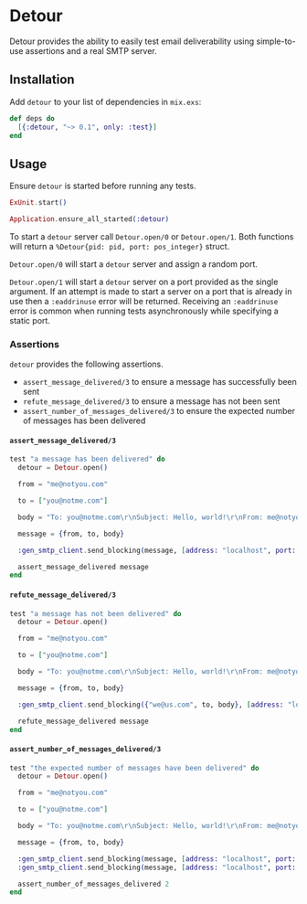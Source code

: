 # Detour

Detour provides the ability to easily test email deliverability using
simple-to-use assertions and a real SMTP server.

## Installation

Add `detour` to your list of dependencies in `mix.exs`:

```elixir
def deps do
  [{:detour, "~> 0.1", only: :test}]
end
```

## Usage

Ensure `detour` is started before running any tests.

```elixir
ExUnit.start()

Application.ensure_all_started(:detour)
```

To start a `detour` server call `Detour.open/0` or `Detour.open/1`. Both
functions will return a `%Detour{pid: pid, port: pos_integer}` struct.

`Detour.open/0` will start a `detour` server and assign a random port.

`Detour.open/1` will start a `detour` server on a port provided as the single
argument. If an attempt is made to start a server on a port that is already in
use then a `:eaddrinuse` error will be returned. Receiving an `:eaddrinuse`
error is common when running tests asynchronously while specifying a static
port.

### Assertions

`detour` provides the following assertions.

* `assert_message_delivered/3` to ensure a message has successfully been sent
* `refute_message_delivered/3` to ensure a message has not been sent
* `assert_number_of_messages_delivered/3` to ensure the expected number of
  messages has been delivered

#### `assert_message_delivered/3`

```elixir
test "a message has been delivered" do
  detour = Detour.open()

  from = "me@notyou.com"

  to = ["you@notme.com"]

  body = "To: you@notme.com\r\nSubject: Hello, world!\r\nFrom: me@notyou.com\r\nContent-Type: text/plain\r\nContent-Transfer-Encoding: quoted-printable\r\n\r\nNice to meet you"

  message = {from, to, body}

  :gen_smtp_client.send_blocking(message, [address: "localhost", port: detour.port])

  assert_message_delivered message
end
```

#### `refute_message_delivered/3`

```elixir
test "a message has not been delivered" do
  detour = Detour.open()

  from = "me@notyou.com"

  to = ["you@notme.com"]

  body = "To: you@notme.com\r\nSubject: Hello, world!\r\nFrom: me@notyou.com\r\nContent-Type: text/plain\r\nContent-Transfer-Encoding: quoted-printable\r\n\r\nNice to meet you"

  message = {from, to, body}

  :gen_smtp_client.send_blocking({"we@us.com", to, body}, [address: "localhost", port: detour.port])

  refute_message_delivered message
end
```

#### `assert_number_of_messages_delivered/3`

```elixir
test "the expected number of messages have been delivered" do
  detour = Detour.open()

  from = "me@notyou.com"

  to = ["you@notme.com"]

  body = "To: you@notme.com\r\nSubject: Hello, world!\r\nFrom: me@notyou.com\r\nContent-Type: text/plain\r\nContent-Transfer-Encoding: quoted-printable\r\n\r\nNice to meet you"

  message = {from, to, body}

  :gen_smtp_client.send_blocking(message, [address: "localhost", port: detour.port])
  :gen_smtp_client.send_blocking(message, [address: "localhost", port: detour.port])

  assert_number_of_messages_delivered 2
end
```
